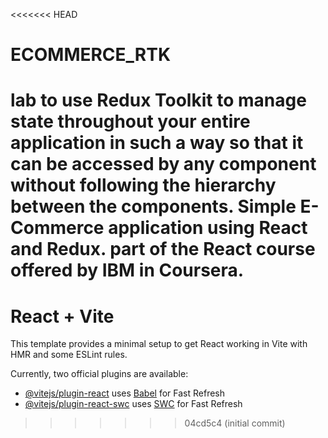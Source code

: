 <<<<<<< HEAD
# ECOMMERCE_RTK
lab to use Redux Toolkit to manage state throughout your entire application in such a way so that it can be accessed by any component without following the hierarchy between the components. Simple E-Commerce application using React and Redux. part of the React course offered by IBM in Coursera.
=======
# React + Vite

This template provides a minimal setup to get React working in Vite with HMR and some ESLint rules.

Currently, two official plugins are available:

- [@vitejs/plugin-react](https://github.com/vitejs/vite-plugin-react/blob/main/packages/plugin-react/README.md) uses [Babel](https://babeljs.io/) for Fast Refresh
- [@vitejs/plugin-react-swc](https://github.com/vitejs/vite-plugin-react-swc) uses [SWC](https://swc.rs/) for Fast Refresh
>>>>>>> 04cd5c4 (initial commit)
